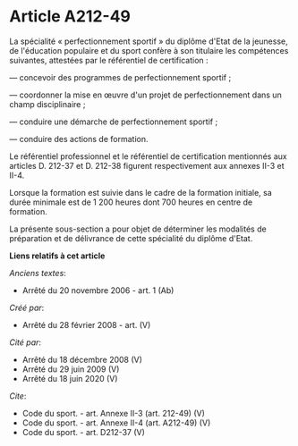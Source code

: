 # Article A212-49

La spécialité « perfectionnement sportif » du diplôme d'Etat de la jeunesse, de l'éducation populaire et du sport confère à
son titulaire les compétences suivantes, attestées par le référentiel de certification : 

― concevoir des programmes de perfectionnement sportif ; 

― coordonner la mise en œuvre d'un projet de perfectionnement dans un champ disciplinaire ; 

― conduire une démarche de perfectionnement sportif ; 

― conduire des actions de formation. 

Le référentiel professionnel et le référentiel de certification mentionnés aux articles D. 212-37 et D. 212-38 figurent
respectivement aux annexes II-3 et II-4. 

Lorsque la formation est suivie dans le cadre de la formation initiale, sa durée minimale est de 1 200 heures dont 700 heures
en centre de formation. 

La présente sous-section a pour objet de déterminer les modalités de préparation et de délivrance de cette spécialité du
diplôme d'Etat.

**Liens relatifs à cet article**

_Anciens textes_:

  - Arrêté du 20 novembre 2006 - art. 1 (Ab)

_Créé par_:

  - Arrêté du 28 février 2008 - art. (V)

_Cité par_:

  - Arrêté du 18 décembre 2008 (V)
  - Arrêté du 29 juin 2009 (V)
  - Arrêté du 18 juin 2020 (V)

_Cite_:

  - Code du sport. - art. Annexe II-3 (art. 212-49) (V)
  - Code du sport. - art. Annexe II-4 (art. A212-49) (V)
  - Code du sport. - art. D212-37 (V)
